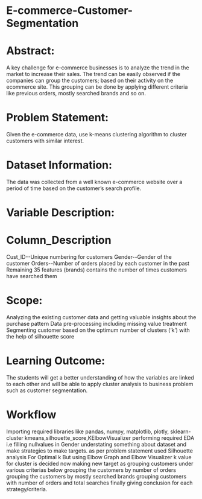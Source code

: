 # E-commerce-Customer-Segmentation

# Abstract:
A key challenge for e-commerce businesses is to analyze the trend in the market to increase their sales. The trend can be easily observed if the companies can group the customers; based on their activity on the ecommerce site. This grouping can be done by applying different criteria like previous orders, mostly searched brands and so on.

# Problem Statement:
Given the e-commerce data, use k-means clustering algorithm to cluster customers with similar interest.

# Dataset Information:
The data was collected from a well known e-commerce website over a period of time based on the customer’s search profile.

# Variable Description:
# Column_Description

Cust_ID--Unique numbering for customers
Gender--Gender of the customer
Orders--Number of orders placed by each customer in the past
Remaining 35 features (brands) contains the number of times customers have searched them

# Scope:
Analyzing the existing customer data and getting valuable insights about the purchase pattern
Data pre-processing including missing value treatment
Segmenting customer based on the optimum number of clusters (‘k’) with the help of silhouette score
# Learning Outcome:
The students will get a better understanding of how the variables are linked to each other and will be able to apply cluster analysis to business problem such as customer segmentation.

# Workflow
Importing required libraries like pandas, numpy, matplotlib, plotly, sklearn-cluster kmeans,silhouette_score,KElbowVisualizer
performing required EDA i.e filling nullvalues in Gender
understating something about dataset and make strategies to make targets.
as per problem statement used Silhouette analysis For Optimal k
But using Elbow Graph and Elbow Visualizer k value for cluster is decided
now making new target as grouping customers under various criterias below
grouping the customers by number of orders
grouping the customers by mostly searched brands
grouping customers with number of orders and total searches
finally giving conclusion for each strategy/criteria.
